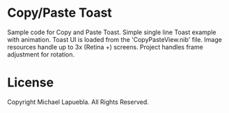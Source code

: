 # Copy/Paste Toast

Sample code for Copy and Paste Toast. Simple single line Toast example with animation. Toast UI is loaded from the 'CopyPasteView.nib' file. Image resources handle up to 3x (Retina +) screens. Project handles frame adjustment for rotation.

# License

Copyright Michael Lapuebla. All Rights Reserved.
